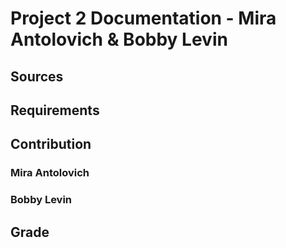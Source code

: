 # Project 2 Documentation - Mira Antolovich & Bobby Levin
## Sources
## Requirements
## Contribution
### Mira Antolovich
### Bobby Levin
## Grade
